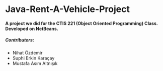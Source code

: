 # Java-Rent-A-Vehicle-Project
#### A project we did for the CTIS 221 (Object Oriented Programming) Class. Developed on NetBeans.

##### Contributors:
* Nihat Özdemir
* Suphi Erkin Karaçay
* Mustafa Asım Altnışık
